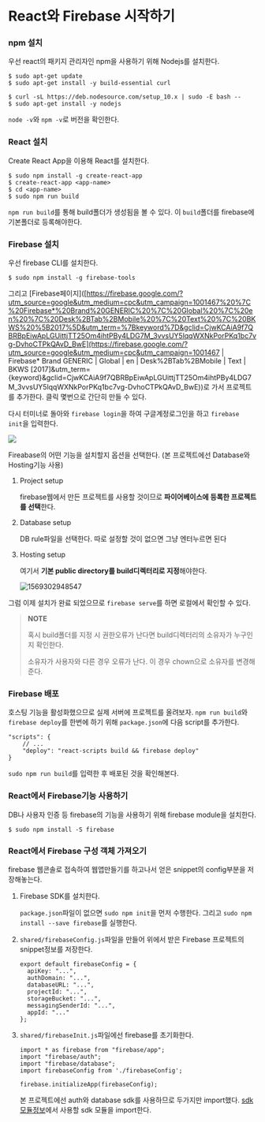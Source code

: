 # React와 Firebase 시작하기

### npm 설치

우선 react의 패키지 관리자인 npm을 사용하기 위해 Nodejs를 설치한다.

```
$ sudo apt-get update
$ sudo apt-get install -y build-essential curl

$ curl -sL https://deb.nodesource.com/setup_10.x | sudo -E bash --
$ sudo apt-get install -y nodejs
```

```node -v```와 ```npm -v```로 버전을 확인한다.



### React 설치

Create React App을 이용해 React를 설치한다.

```
$ sudo npm install -g create-react-app
$ create-react-app <app-name>
$ cd <app-name>
$ sudo npm run build
```

```npm run build```를 통해 build폴더가 생성됨을 볼 수 있다. 이 ```build```폴더를 firebase에 기본폴더로 등록해야한다.



### Firebase 설치

우선 firebase CLI를 설치한다.

```
$ sudo npm install -g firebase-tools
```

그리고 [Firebase페이지]([https://firebase.google.com/?utm_source=google&utm_medium=cpc&utm_campaign=1001467%20%7C%20Firebase*%20Brand%20GENERIC%20%7C%20Global%20%7C%20en%20%7C%20Desk%2BTab%2BMobile%20%7C%20Text%20%7C%20BKWS%20%5B2017%5D&utm_term=%7Bkeyword%7D&gclid=CjwKCAiA9f7QBRBpEiwApLGUittjTT25Om4ihtPBy4LDG7M_3vvsUY5lqqWXNkPorPKq1bc7vg-DvhoCTPkQAvD_BwE](https://firebase.google.com/?utm_source=google&utm_medium=cpc&utm_campaign=1001467 | Firebase* Brand GENERIC | Global | en | Desk%2BTab%2BMobile | Text | BKWS [2017]&utm_term={keyword}&gclid=CjwKCAiA9f7QBRBpEiwApLGUittjTT25Om4ihtPBy4LDG7M_3vvsUY5lqqWXNkPorPKq1bc7vg-DvhoCTPkQAvD_BwE))로 가서 프로젝트를 추가한다. 클릭 몇번으로 간단히 만들 수 있다.



다시 터미너로 돌아와 ```firebase login```을 하여 구글계정로그인을 하고 ```firebase init```을 입력한다.

![](/home/jungeun/.config/Typora/typora-user-images/1569302633211.png)

Fireabase의 어떤 기능을 설치할지 옵션을 선택한다. (본 프로젝트에선 Database와 Hosting기능 사용)

1. Project setup

   firebase웹에서 만든 프로젝트를 사용할 것이므로 **파이어베이스에 등록한 프로젝트를 선택**한다.

2. Database setup

   DB rule파일을 선택한다. 따로 설정할 것이 없으면 그냥 엔터누르면 된다

3. Hosting setup

   여기서 **기본 public directory를 build디렉터리로 지정**해야한다.

   ![1569302948547](/home/jungeun/.config/Typora/typora-user-images/1569302948547.png)

그럼 이제 설치가 완료 되었으므로 ```firebase serve```를 하면 로컬에서 확인할 수 있다.

> **NOTE**
>
> 혹시 build폴더를 지정 시 권한오류가 난다면 build디렉터리의 소유자가 누구인지 확인한다. 
>
> 소유자가 사용자와 다른 경우 오류가 난다. 이 경우 chown으로 소유자를 변경해준다.



### Firebase 배포

호스팅 기능을 활성화했으므로 실제 서버에 프로젝트를 올려보자. ```npm run build```와 ```firebase deploy```를 한번에 하기 위해 ```package.json```에 다음 script를 추가한다.

```
"scripts": {
	// ...
    "deploy": "react-scripts build && firebase deploy"
}
```

```sudo npm run build```를 입력한 후 배포된 것을 확인해본다.



### React에서 Firebase기능 사용하기

DB나 사용자 인증 등 firebase의 기능을 사용하기 위해 firebase module을 설치한다.

```
$ sudo npm install -S firebase
```



### React에서 Firebase 구성 객체 가져오기

firebase 웹콘솔로 접속하여 웹앱만들기를 하고나서 얻은 snippet의 config부분을 저장해놓는다.

1. Firebase SDK를 설치한다.

   ```package.json```파일이 없으면 ```sudo npm init```을 먼저 수행한다. 그리고 ```sudo npm install --save firebase```를 실행한다.

2. ```shared/firebaseConfig.js```파일을 만들어 위에서 받은 Firebase 프로젝트의 snippet정보를 저장한다.

   ```
   export default firebaseConfig = {
     apiKey: "...",
     authDomain: "...",
     databaseURL: "...",
     projectId: "...",
     storageBucket: "...",
     messagingSenderId: "...",
     appId: "..."
   };
   ```

3. ```shared/firebaseInit.js```파일에선 firebase를 초기화한다.

   ```
   import * as firebase from "firebase/app";
   import "firebase/auth";
   import "firebase/database";
   import firebaseConfig from './firebaseConfig';
   
   firebase.initializeApp(firebaseConfig);
   ```

   본 프로젝트에선 auth와 database sdk를 사용하므로 두가지만 import했다. [sdk모듈정보](https://firebase.google.com/docs/web/setup?authuser=0#add-sdks_bundle)에서 사용할 sdk 모듈을 import한다.

